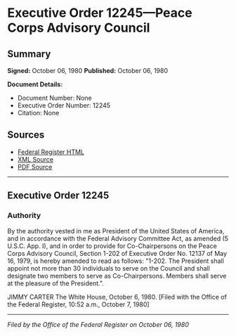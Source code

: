 # Executive Order 12245—Peace Corps Advisory Council

## Summary

**Signed:** October 06, 1980
**Published:** October 06, 1980

**Document Details:**
- Document Number: None
- Executive Order Number: 12245
- Citation: None

## Sources
- [Federal Register HTML](https://www.presidency.ucsb.edu/documents/executive-order-12245-peace-corps-advisory-council)
- [XML Source](None)
- [PDF Source](None)

---

## Executive Order 12245

### Authority

By the authority vested in me as President of the United States of America, and in accordance with the Federal Advisory Committee Act, as amended (5 U.S.C. App. I), and in order to provide for Co-Chairpersons on the Peace Corps Advisory Council, Section 1-202 of Executive Order No. 12137 of May 16, 1979, is hereby amended to read as follows:
"1-202. The President shall appoint not more than 30 individuals to serve on the Council and shall designate two members to serve as Co-Chairpersons. Members shall serve at the pleasure of the President.".

JIMMY CARTER
The White House,
October 6, 1980.
[Filed with the Office of the Federal Register, 10:52 a.m., October 7, 1980]

---

*Filed by the Office of the Federal Register on October 06, 1980*

